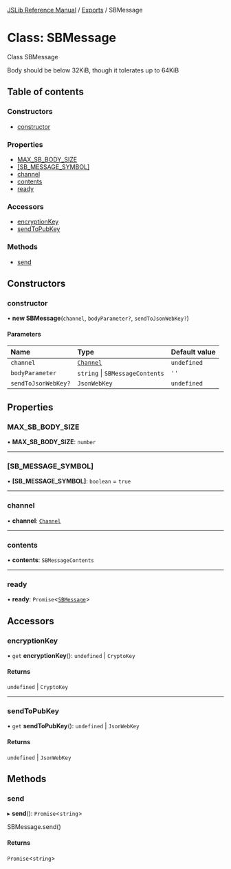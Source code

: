 [JSLib Reference Manual](../jslib2.md) / [Exports](../modules.md) / SBMessage

# Class: SBMessage

Class SBMessage

Body should be below 32KiB, though it tolerates up to 64KiB

## Table of contents

### Constructors

- [constructor](SBMessage.md#constructor)

### Properties

- [MAX\_SB\_BODY\_SIZE](SBMessage.md#max_sb_body_size)
- [[SB\_MESSAGE\_SYMBOL]](SBMessage.md#[sb_message_symbol])
- [channel](SBMessage.md#channel)
- [contents](SBMessage.md#contents)
- [ready](SBMessage.md#ready)

### Accessors

- [encryptionKey](SBMessage.md#encryptionkey)
- [sendToPubKey](SBMessage.md#sendtopubkey)

### Methods

- [send](SBMessage.md#send)

## Constructors

### <a id="constructor" name="constructor"></a> constructor

• **new SBMessage**(`channel`, `bodyParameter?`, `sendToJsonWebKey?`)

#### Parameters

| Name | Type | Default value |
| :------ | :------ | :------ |
| `channel` | [`Channel`](Channel.md) | `undefined` |
| `bodyParameter` | `string` \| `SBMessageContents` | `''` |
| `sendToJsonWebKey?` | `JsonWebKey` | `undefined` |

## Properties

### <a id="max_sb_body_size" name="max_sb_body_size"></a> MAX\_SB\_BODY\_SIZE

• **MAX\_SB\_BODY\_SIZE**: `number`

___

### <a id="[sb_message_symbol]" name="[sb_message_symbol]"></a> [SB\_MESSAGE\_SYMBOL]

• **[SB\_MESSAGE\_SYMBOL]**: `boolean` = `true`

___

### <a id="channel" name="channel"></a> channel

• **channel**: [`Channel`](Channel.md)

___

### <a id="contents" name="contents"></a> contents

• **contents**: `SBMessageContents`

___

### <a id="ready" name="ready"></a> ready

• **ready**: `Promise`<[`SBMessage`](SBMessage.md)\>

## Accessors

### <a id="encryptionkey" name="encryptionkey"></a> encryptionKey

• `get` **encryptionKey**(): `undefined` \| `CryptoKey`

#### Returns

`undefined` \| `CryptoKey`

___

### <a id="sendtopubkey" name="sendtopubkey"></a> sendToPubKey

• `get` **sendToPubKey**(): `undefined` \| `JsonWebKey`

#### Returns

`undefined` \| `JsonWebKey`

## Methods

### <a id="send" name="send"></a> send

▸ **send**(): `Promise`<`string`\>

SBMessage.send()

#### Returns

`Promise`<`string`\>
